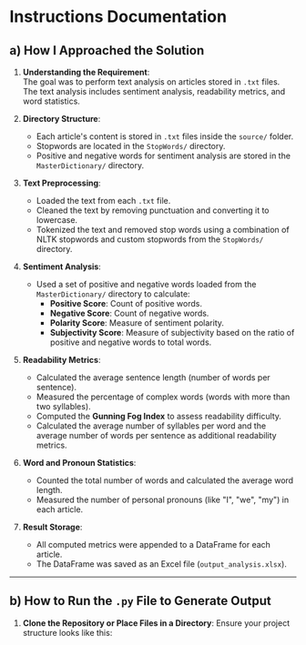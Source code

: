 # Instructions Documentation

## a) How I Approached the Solution

1. **Understanding the Requirement**:  
   The goal was to perform text analysis on articles stored in `.txt` files. The text analysis includes sentiment analysis, readability metrics, and word statistics.

2. **Directory Structure**:
   - Each article's content is stored in `.txt` files inside the `source/` folder.
   - Stopwords are located in the `StopWords/` directory.
   - Positive and negative words for sentiment analysis are stored in the `MasterDictionary/` directory.

3. **Text Preprocessing**:
   - Loaded the text from each `.txt` file.
   - Cleaned the text by removing punctuation and converting it to lowercase.
   - Tokenized the text and removed stop words using a combination of NLTK stopwords and custom stopwords from the `StopWords/` directory.

4. **Sentiment Analysis**:
   - Used a set of positive and negative words loaded from the `MasterDictionary/` directory to calculate:
     - **Positive Score**: Count of positive words.
     - **Negative Score**: Count of negative words.
     - **Polarity Score**: Measure of sentiment polarity.
     - **Subjectivity Score**: Measure of subjectivity based on the ratio of positive and negative words to total words.

5. **Readability Metrics**:
   - Calculated the average sentence length (number of words per sentence).
   - Measured the percentage of complex words (words with more than two syllables).
   - Computed the **Gunning Fog Index** to assess readability difficulty.
   - Calculated the average number of syllables per word and the average number of words per sentence as additional readability metrics.

6. **Word and Pronoun Statistics**:
   - Counted the total number of words and calculated the average word length.
   - Measured the number of personal pronouns (like "I", "we", "my") in each article.

7. **Result Storage**:
   - All computed metrics were appended to a DataFrame for each article.
   - The DataFrame was saved as an Excel file (`output_analysis.xlsx`).

---

## b) How to Run the `.py` File to Generate Output

1. **Clone the Repository or Place Files in a Directory**:
   Ensure your project structure looks like this:
